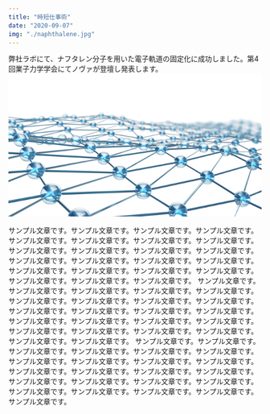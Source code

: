 ```yaml
---
title: "時短仕事術"
date: "2020-09-07"
img: "./naphthalene.jpg"
---
```


弊社ラボにて、ナフタレン分子を用いた電子軌道の固定化に成功しました。第4回業子力学学会にてノヴァが登壇し発表します。
![ナフタレン分子構造](./naphthalene.jpg)

サンプル文章です。サンプル文章です。サンプル文章です。サンプル文章です。サンプル文章です。サンプル文章です。サンプル文章です。サンプル文章です。サンプル文章です。サンプル文章です。サンプル文章です。サンプル文章です。サンプル文章です。サンプル文章です。サンプル文章です。サンプル文章です。サンプル文章です。サンプル文章です。サンプル文章です。サンプル文章です。サンプル文章です。サンプル文章です。サンプル文章です。
サンプル文章です。サンプル文章です。サンプル文章です。サンプル文章です。サンプル文章です。サンプル文章です。サンプル文章です。サンプル文章です。サンプル文章です。サンプル文章です。サンプル文章です。サンプル文章です。サンプル文章です。サンプル文章です。サンプル文章です。サンプル文章です。サンプル文章です。サンプル文章です。サンプル文章です。サンプル文章です。サンプル文章です。サンプル文章です。サンプル文章です。
サンプル文章です。サンプル文章です。サンプル文章です。サンプル文章です。サンプル文章です。サンプル文章です。サンプル文章です。サンプル文章です。サンプル文章です。サンプル文章です。サンプル文章です。サンプル文章です。サンプル文章です。サンプル文章です。サンプル文章です。サンプル文章です。サンプル文章です。サンプル文章です。サンプル文章です。サンプル文章です。サンプル文章です。サンプル文章です。サンプル文章です。

